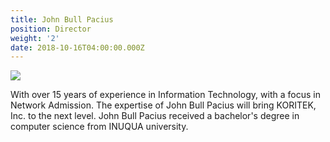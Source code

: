 ```yaml
---
title: John Bull Pacius
position: Director
weight: '2'
date: 2018-10-16T04:00:00.000Z
---
```


![](/Johnbull.JPG)

With over 15 years of experience in Information Technology, with a focus in Network Admission. The expertise of John Bull Pacius will bring KORITEK, Inc. to the next level. John Bull Pacius received a bachelor's degree in computer science from INUQUA university.
